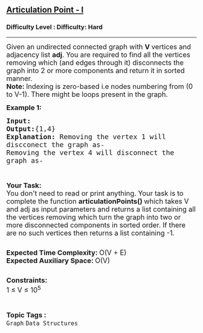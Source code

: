 <h2><a href="https://www.geeksforgeeks.org/problems/articulation-point-1/1?page=1&difficulty%5B%5D=2&category%5B%5D=Graph&sortBy=submissions">Articulation Point - I</a></h2><h3>Difficulty Level : Difficulty: Hard</h3><hr><div class="problems_problem_content__Xm_eO"><p><span style="font-size: 18px;">Given an undirected connected graph&nbsp;with&nbsp;<strong>V&nbsp;</strong>vertices and adjacency list&nbsp;<strong>adj</strong>. You are required to find all the vertices removing which (and edges through it) disconnects the graph into 2 or more components and return it in sorted manner.<br><strong>Note:&nbsp;</strong>Indexing is zero-based i.e nodes numbering from (0 to V-1). There might be loops present in the graph.</span></p>
<p><span style="font-size: 18px;"><strong>Example 1:</strong></span></p>
<pre><span style="font-size: 18px;"><strong>Input:
</strong><img src="https://media.geeksforgeeks.org/img-practice/PROD/addEditProblem/708502/Web/Other/a27f9040-9783-4386-92f9-b8684c75db07_1685087852.png" alt="">
<strong>Output:</strong>{1,4}
<strong>Explanation: </strong>Removing the vertex 1 will
discconect the graph as-
<img src="https://media.geeksforgeeks.org/img-practice/PROD/addEditProblem/708502/Web/Other/7e12629a-ba31-411e-b6ac-ccf5a8baa6a3_1685087852.png" alt="">
Removing the vertex 4 will disconnect the
graph as-
<img src="https://media.geeksforgeeks.org/img-practice/PROD/addEditProblem/708502/Web/Other/fb781bda-91d6-4920-96a8-c976412c3ada_1685087852.png" alt="">
</span></pre>
<p>&nbsp;</p>
<p><span style="font-size: 18px;"><strong>Your Task:</strong><br>You don't need to read or print anything. Your task is to complete the function&nbsp;<strong>articulationPoints</strong><strong>()&nbsp;</strong>which takes V and adj as input parameters and returns a list containing all the vertices removing which turn the graph into two or more disconnected components in sorted order. If there are no such vertices then returns a list containing -1.</span><br>&nbsp;</p>
<p><span style="font-size: 18px;"><strong>Expected Time Complexity:&nbsp;</strong>O(V + E)<br><strong>Expected Auxiliary Space:&nbsp;</strong>O(V)</span><br>&nbsp;</p>
<p><span style="font-size: 18px;"><strong>Constraints:</strong><br>1 ≤ V ≤ 10<sup>5</sup></span></p></div><br><p><span style=font-size:18px><strong>Topic Tags : </strong><br><code>Graph</code>&nbsp;<code>Data Structures</code>&nbsp;